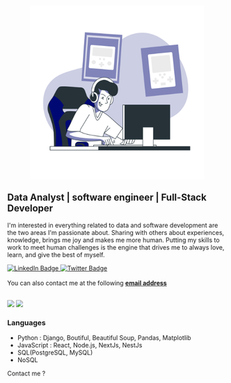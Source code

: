 <p align="center">
<img align="center" src="https://github.com/medivankembo/medivankembo/blob/main/Gaming-bro.png" width="400" height="400" />
</p>

## Data Analyst | software engineer | Full-Stack Developer
I'm interested in everything related to data and software development are the two areas I'm passionate about.
Sharing with others about experiences, knowledge, brings me joy and makes me more human.
Putting my skills to work to meet human challenges is the engine that drives me to always love, learn, and give the best of myself.<br>

<div id="badges">
  <a href="https://www.linkedin.com/in/medi-vankembo-110925182/">
    <img src="https://img.shields.io/badge/LinkedIn-blue?style=for-the-badge&logo=linkedin&logoColor=white" alt="LinkedIn Badge"/>
  </a>
  <a href="https://twitter.com/vankembo">
    <img src="https://img.shields.io/badge/Twitter-blue?style=for-the-badge&logo=twitter&logoColor=white" alt="Twitter Badge"/>
  </a><br><br>
  You can also contact me at the following 
 <a href="mailto:vankembo.m@gmail.com">
    <strong>email address</strong>
 </a>
</div>
<br/>

![](https://github-readme-stats.vercel.app/api/top-langs/?username=medivankembo&theme=radical&hide_langs_below=8)
![](https://github-readme-stats.vercel.app/api?username=medivankembo&show_icons=true&theme=radical&count_private=true)

### Languages
- Python : Django, Boutiful, Beautiful Soup, Pandas, Matplotlib
- JavaScript : React, Node.js, NextJs, NestJs
- SQL(PostgreSQL, MySQL)
- NoSQL

Contact me ?
